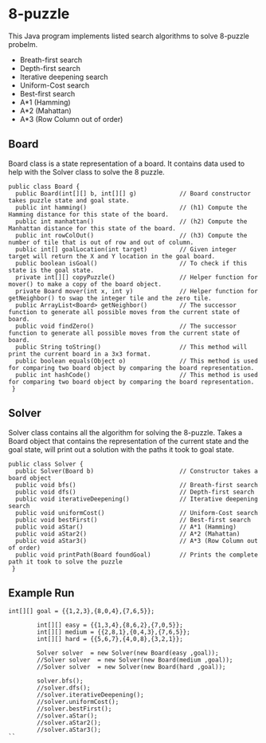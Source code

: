 # 8-puzzle
This Java program implements listed search algorithms to solve 8-puzzle probelm.

- Breath-first search
- Depth-first search
- Iterative deepening search
- Uniform-Cost search
- Best-first search
- A*1 (Hamming)
- A*2 (Mahattan)
- A*3 (Row Column out of order)


## Board
Board class is a state representation of a board. It contains data used to help with the Solver class to solve the 8 puzzle.


```
public class Board {
  public Board(int[][] b, int[][] g)            // Board constructor takes puzzle state and goal state.
  public int hamming()                          // (h1) Compute the Hamming distance for this state of the board.
  public int manhattan()                        // (h2) Compute the Manhattan distance for this state of the board.
  public int rowColOut()                        // (h3) Compute the number of tile that is out of row and out of column.
  public int[] goalLocation(int target)         // Given integer target will return the X and Y location in the goal board.
  public boolean isGoal()                       // To check if this state is the goal state.
  private int[][] copyPuzzle()                  // Helper function for mover() to make a copy of the board object.
  private Board mover(int x, int y)             // Helper function for getNeighbor() to swap the integer tile and the zero tile.
  public ArrayList<Board> getNeighbor()         // The successor function to generate all possible moves from the current state of board.
  public void findZero()                        // The successor function to generate all possible moves from the current state of board.
  public String toString()                      // This method will print the current board in a 3x3 format.
  public boolean equals(Object o)               // This method is used for comparing two board object by comparing the board representation.
  public int hashCode()                         // This method is used for comparing two board object by comparing the board representation.
 }
```
 
 ## Solver
 Solver class contains all the algorithm for solving the 8-puzzle.
Takes a Board object that contains the representation of the current state and the goal state, will print out a solution with the paths it took to goal state.

```
public class Solver {
  public Solver(Board b)                        // Constructor takes a board object
  public void bfs()                             // Breath-first search
  public void dfs()                             // Depth-first search
  public void iterativeDeepening()              // Iterative deepening search
  public void uniformCost()                     // Uniform-Cost search
  public void bestFirst()                       // Best-first search
  public void aStar()                           // A*1 (Hamming)
  public void aStar2()                          // A*2 (Mahattan)
  public void aStar3()                          // A*3 (Row Column out of order)
  public void printPath(Board foundGoal)        // Prints the complete path it took to solve the puzzle
 }
 ```

## Example Run
```
int[][] goal = {{1,2,3},{8,0,4},{7,6,5}};
		
		int[][] easy = {{1,3,4},{8,6,2},{7,0,5}};
		int[][] medium = {{2,8,1},{0,4,3},{7,6,5}};
		int[][] hard = {{5,6,7},{4,0,8},{3,2,1}};
					
		Solver solver  = new Solver(new Board(easy ,goal));
		//Solver solver  = new Solver(new Board(medium ,goal));
		//Solver solver  = new Solver(new Board(hard ,goal));	
		
		solver.bfs();
		//solver.dfs();
		//solver.iterativeDeepening();
		//solver.uniformCost();
		//solver.bestFirst();
		//solver.aStar();
		//solver.aStar2();
		//solver.aStar3();
``

